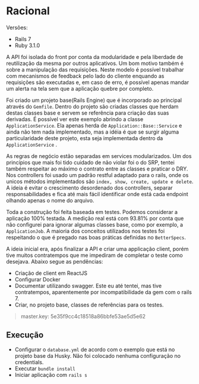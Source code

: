 # Racional

Versões: 
  - Rails 7
  - Ruby 3.1.0

A API foi isolada do front por conta da modularidade e pela liberdade de reutilização da mesma por outros aplicativos. Um bom motivo também é sobre a manipulação das requisições. Neste modelo é possível trabalhar com mecanismos de feedback pelo lado do cliente enquando as requisições são executadas e, em caso de erro, é possível apenas mandar um alerta na tela sem que a aplicação quebre por completo.

Foi criado um projeto base(Rails Engine) que é incorporado ao principal através do `Gemfile`. Dentro do projeto são criadas classes que herdam destas classes base e servem se referência para criação das suas derivadas. É possível ver este exemplo abrindo a classe `ApplicationService`. Ela apenas herda de `Application::Base::Service` e ainda não tem nada implementado, mas a idéia é que se surgir alguma particularidade deste projeto, esta seja implementada dentro da `ApplicationService` .

As regras de negócio estão separadas em services modularizados. Um dos princípios que mais foi tido cuidado de não violar foi o do SRP, tentei também respeitar ao máximo o contrato entre as classes e praticar o DRY.
Nos controllers foi usado um padrão restful adaptado para o rails, onde os unicos métodos implementados são `index, show, create, update e delete`. A ideia é evitar o crescimento desordenado dos controllers, separar responsabilidades e fica até mais fácil identificar onde está cada endpoint olhando apenas o nome do arquivo.

Toda a construção foi feita baseada em testes. Podemos considerar a aplicação 100% testada. A medição real está com 93.81% por conta que não configurei para ignorar algumas classes base, como por exemplo, a `ApplicationJob`. A maioria dos conceitos utilizados nos testes foi respeitando o que é pregado nas boas práticas definidas no `BetterSpecs`.

A ideia inicial era, após finalizar a API e criar uma applicação client, porém tive muitos contratempos que me impediram de completar o teste como desejava. Abaixo segue as pendências:
- Criação de client em ReactJS
- Configurar Docker
- Documentar utilizando swagger. Este eu até tentei, mas tive contratempos, aparentemente por incompatibilidade da gem com o rails 7.
- Criar, no projeto base, classes de referências para os testes.

> master.key: 5e35f9cc4c18518a86bbfe53ae5d5e62

## Execução
- Configurar o `database.yml` de acordo com o exemplo que está no projeto base da Husky. Não foi colocado nenhuma configuração no credentials.
- Executar `bundle install`
- Iniciar aplicação com `rails s`
